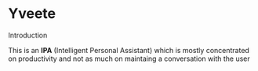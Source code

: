 # Yveete

Introduction

This is an <b>IPA</b> (Intelligent Personal Assistant) which is mostly concentrated on productivity and not as much on maintaing a conversation with the user
